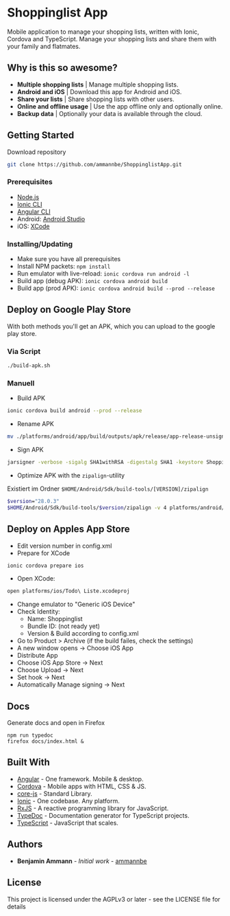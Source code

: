 # Shoppinglist App

Mobile application to manage your shopping lists, written with Ionic, Cordova and TypeScript.
Manage your shopping lists and share them with your family and flatmates.

## Why is this so awesome?

- **Multiple shopping lists** | Manage multiple shopping lists.
- **Android and iOS** | Download this app for Android and iOS.
- **Share your lists** | Share shopping lists with other users.
- **Online and offline usage** | Use the app offline only and optionally online.
- **Backup data** | Optionally your data is available through the cloud.

## Getting Started

Download repository

```bash
git clone https://github.com/ammannbe/ShoppinglistApp.git
```

### Prerequisites

- [Node.js](https://nodejs.org/en/)
- [Ionic CLI](https://ionicframework.com/docs/cli/)
- [Angular CLI](https://cli.angular.io/)
- Android: [Android Studio](https://developer.android.com/studio/)
- iOS: [XCode](https://developer.apple.com/xcode/)

### Installing/Updating

- Make sure you have all prerequisites
- Install NPM packets: `npm install`
- Run emulator with live-reload: `ionic cordova run android -l`
- Build app (debug APK): `ionic cordova android build`
- Build app (prod APK): `ionic cordova android build --prod --release`

## Deploy on Google Play Store

With both methods you'll get an APK, which you can upload to the google play store.

### Via Script

```bash
./build-apk.sh
```

### Manuell

- Build APK

```bash
ionic cordova build android --prod --release
```

- Rename APK

```bash
mv ./platforms/android/app/build/outputs/apk/release/app-release-unsigned.apk ./platforms/android/app/build/outputs/apk/release/Shoppinglist-release-unsigned.apk
```

- Sign APK

```bash
jarsigner -verbose -sigalg SHA1withRSA -digestalg SHA1 -keystore Shoppinglist-release-key.keystore ./platforms/android/app/build/outputs/apk/release/Shoppinglist-release-unsigned.apk alias_name
```

- Optimize APK with the `zipalign`-utility

Existiert im Ordner `$HOME/Android/Sdk/build-tools/[VERSION]/zipalign`

```bash
$version="28.0.3"
$HOME/Android/Sdk/build-tools/$version/zipalign -v 4 platforms/android/app/build/outputs/apk/release/Shoppinglist-release-unsigned.apk platforms/android/app/build/outputs/apk/release/Shoppinglist.apk
```

## Deploy on Apples App Store

- Edit version number in config.xml
- Prepare for XCode

```bash
ionic cordova prepare ios
```

- Open XCode:

```bash
open platforms/ios/Todo\ Liste.xcodeproj
```

- Change emulator to "Generic iOS Device"
- Check Identity:
  - Name: Shoppinglist
  - Bundle ID: (not ready yet)
  - Version & Build according to config.xml
- Go to Product > Archive (if the build failes, check the settings)
- A new window opens -> Choose iOS App
- Distribute App
- Choose iOS App Store -> Next
- Choose Upload -> Next
- Set hook -> Next
- Automatically Manage signing -> Next

## Docs

Generate docs and open in Firefox

```
npm run typedoc
firefox docs/index.html &
```

## Built With

- [Angular](https://angular.io/) - One framework. Mobile & desktop.
- [Cordova](https://cordova.apache.org/) - Mobile apps with HTML, CSS & JS.
- [core-js](https://github.com/zloirock/core-js) - Standard Library.
- [Ionic](https://ionicframework.com/) - One codebase. Any platform.
- [RxJS](https://github.com/ReactiveX/RxJS) - A reactive programming library for JavaScript.
- [TypeDoc](https://github.com/TypeStrong/typedoc) - Documentation generator for TypeScript projects.
- [TypeScript](http://www.typescriptlang.org/) - JavaScript that scales.

## Authors

- **Benjamin Ammann** - _Initial work_ - [ammannbe](https://github.com/ammannbe)

## License

This project is licensed under the AGPLv3 or later - see the LICENSE file for details

